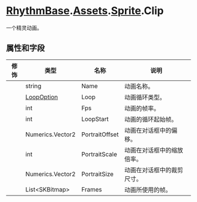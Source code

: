 # [RhythmBase](../namespaces.md).[Assets](../namespace/Assets.md).[Sprite](../class/Sprite.md).Clip
一个精灵动画。

## 属性和字段

修饰 | 类型 | 名称 | 说明
-|-|-|-
| | string | Name | 动画名称。
| | [LoopOption](../enum/Assets.LoopOption.md) | Loop | 动画循环类型。
| | int | Fps | 动画的帧率。
| | int | LoopStart | 动画的循环起始帧。
| | Numerics.Vector2 | PortraitOffset | 动画在对话框中的偏移。
| | int | PortraitScale | 动画在对话框中的缩放倍率。
| | Numerics.Vector2 | PortraitSize | 动画在对话框中的裁剪尺寸。
| | List\<SKBitmap\> | Frames | 动画所使用的帧。  